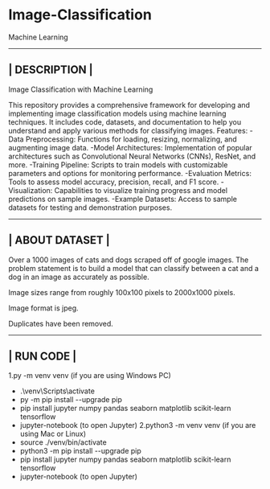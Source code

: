 # Image-Classification
Machine Learning



-----------------------------------------------------------------------------------------------------------------------------------------------------------
|                                                            DESCRIPTION                                                                                  |
-----------------------------------------------------------------------------------------------------------------------------------------------------------

Image Classification with Machine Learning

This repository provides a comprehensive framework for developing and implementing image classification models using machine learning techniques. It includes code, datasets, and documentation to help you understand and apply various methods for classifying images.
Features:
-Data Preprocessing: Functions for loading, resizing, normalizing, and augmenting image data.
-Model Architectures: Implementation of popular architectures such as Convolutional Neural Networks (CNNs), ResNet, and more.
-Training Pipeline: Scripts to train models with customizable parameters and options for monitoring performance.
-Evaluation Metrics: Tools to assess model accuracy, precision, recall, and F1 score.
-Visualization: Capabilities to visualize training progress and model predictions on sample images.
-Example Datasets: Access to sample datasets for testing and demonstration purposes.


-----------------------------------------------------------------------------------------------------------------------------------------------------------
|                                                            ABOUT DATASET                                                                                |
-----------------------------------------------------------------------------------------------------------------------------------------------------------

Over a 1000 images of cats and dogs scraped off of google images. The problem statement is to build a model that can classify between a cat and a dog in an image as accurately as possible.

Image sizes range from roughly 100x100 pixels to 2000x1000 pixels.

Image format is jpeg.

Duplicates have been removed.




------------------------------------------------------------------------------------------------------------------------------------------------------
|                                                            RUN CODE                                                                                |
------------------------------------------------------------------------------------------------------------------------------------------------------
1.py -m venv venv (if you are using Windows PC)
  - .\venv\Scripts\activate
  - py -m pip install --upgrade pip
  - pip install jupyter numpy pandas seaborn matplotlib scikit-learn tensorflow
  - jupyter-notebook (to open Jupyter)
2.python3 -m venv venv (if you are using Mac or Linux)
  - source ./venv/bin/activate
  - python3 -m pip install --upgrade pip
  - pip install jupyter numpy pandas seaborn matplotlib scikit-learn tensorflow
  - jupyter-notebook (to open Jupyter)
